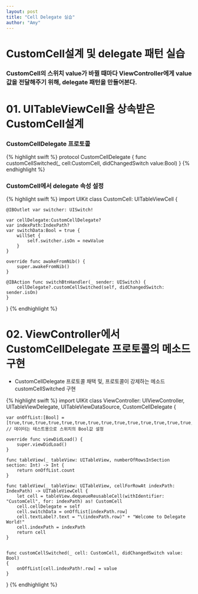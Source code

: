 ```yaml
---
layout: post
title: "Cell Delegate 실습"
author: "Amy"
---
```


# CustomCell설계 및 delegate 패턴 실습

### CustomCell의 스위치 value가 바뀔 때마다 ViewController에게 value 값을 전달해주기 위해, delegate 패턴을 만들어본다.

# 01. UITableViewCell을 상속받은 CustomCell설계

### CustomCellDelegate 프로토콜
{% highlight swift %}
protocol CustomCellDelegate {
    func customCellSwitched(_ cell:CustomCell, didChangedSwitch value:Bool)
}
{% endhighlight %}

### CustomCell에서 delegate 속성 설정
{% highlight swift %}
import UIKit
class CustomCell: UITableViewCell {
    
    @IBOutlet var switcher: UISwitch!
    
    var cellDelegate:CustomCellDelegate?
    var indexPath:IndexPath?
    var switchData:Bool = true {
        willSet {
            self.switcher.isOn = newValue
        }
    }
    
    override func awakeFromNib() {
        super.awakeFromNib()
    }

    @IBAction func switchBtnHandler(_ sender: UISwitch) {
        cellDelegate?.customCellSwitched(self, didChangedSwitch: sender.isOn)
    }
}
{% endhighlight %}


# 02. ViewController에서 CustomCellDelegate 프로토콜의 메소드 구현
- CustomCellDelegate 프로토콜 채택 및, 프로토콜이 강제하는 메소드 customCellSwitched 구현

{% highlight swift %}
import UIKit
class ViewController: UIViewController, UITableViewDelegate, UITableViewDataSource, CustomCellDelegate {
    
    var onOffList:[Bool] = [true,true,true,true,true,true,true,true,true,true,true,true,true,true,true,true,true,true,true,true,true,true,true,true,true] 
    // 데이터는 테스트용으로 스위치의 Bool값 설정

    override func viewDidLoad() {
        super.viewDidLoad()
    }

    func tableView(_ tableView: UITableView, numberOfRowsInSection section: Int) -> Int {
        return onOffList.count
    }
    
    func tableView(_ tableView: UITableView, cellForRowAt indexPath: IndexPath) -> UITableViewCell {
        let cell = tableView.dequeueReusableCell(withIdentifier: "CustomCell", for: indexPath) as! CustomCell
        cell.cellDelegate = self
        cell.switchData = onOffList[indexPath.row]
        cell.textLabel?.text = "\(indexPath.row)" + "Welcome to Delegate World!"
        cell.indexPath = indexPath
        return cell
    }
    
    
    func customCellSwitched(_ cell: CustomCell, didChangedSwitch value: Bool)
    {
        onOffList[cell.indexPath!.row] = value
    }
    
}
{% endhighlight %}